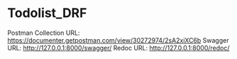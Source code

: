 # Todolist_DRF
 
Postman Collection URL:  https://documenter.getpostman.com/view/30272974/2sA2xiXC6b
Swagger URL: http://127.0.0.1:8000/swagger/
Redoc URL: http://127.0.0.1:8000/redoc/

